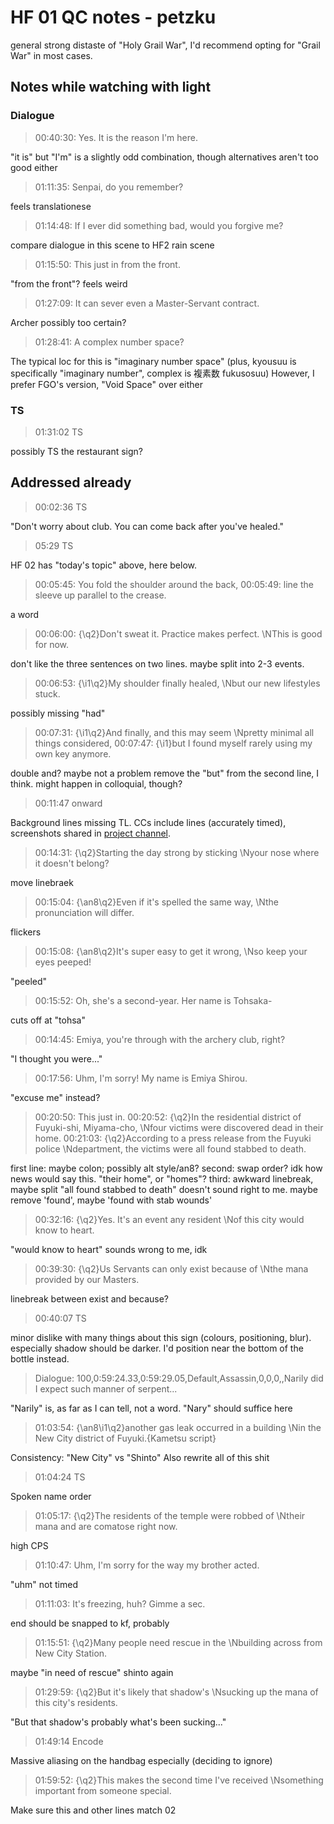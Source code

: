 # HF 01 QC notes - petzku

general strong distaste of "Holy Grail War", I'd recommend opting for "Grail War" in most cases.

## Notes while watching with light

### Dialogue

> 00:40:30: Yes. It is the reason I'm here.

"it is" but "I'm" is a slightly odd combination, though alternatives aren't too good either

> 01:11:35: Senpai, do you remember?

feels translationese

> 01:14:48: If I ever did something bad, would you forgive me?

compare dialogue in this scene to HF2 rain scene

> 01:15:50: This just in from the front.

"from the front"? feels weird

> 01:27:09: It can sever even a Master-Servant contract.

Archer possibly too certain?

> 01:28:41: A complex number space?

The typical loc for this is "imaginary number space" (plus, kyousuu is specifically "imaginary number", complex is 複素数 fukusosuu)
However, I prefer FGO's version, "Void Space" over either

### TS

> 01:31:02 TS

possibly TS the restaurant sign?

## Addressed already

> 00:02:36 TS

"Don't worry about club. You can come back after you've healed."

> 05:29 TS

HF 02 has "today's topic" above, here below.

> 00:05:45: You fold the shoulder around the back,
> 00:05:49: line the sleeve up parallel to the crease.

a word

> 00:06:00: {\q2}Don't sweat it. Practice makes perfect. \NThis is good for now.

don't like the three sentences on two lines. maybe split into 2-3 events.

> 00:06:53: {\i1\q2}My shoulder finally healed, \Nbut our new lifestyles stuck.

possibly missing "had"

> 00:07:31: {\i1\q2}And finally, and this may seem \Npretty minimal all things considered,
> 00:07:47: {\i1}but I found myself rarely using my own key anymore.

double and? maybe not a problem
remove the "but" from the second line, I think. might happen in colloquial, though?

> 00:11:47 onward

Background lines missing TL. CCs include lines (accurately timed), screenshots shared in [project channel](https://discord.com/channels/482293163633934337/808002575474884618/831287043233022052).

> 00:14:31: {\q2}Starting the day strong by sticking \Nyour nose where it doesn't belong?

move linebraek

> 00:15:04: {\an8\q2}Even if it's spelled the same way, \Nthe pronunciation will differ.

flickers

> 00:15:08: {\an8\q2}It's super easy to get it wrong, \Nso keep your eyes peeped!

"peeled"

> 00:15:52: Oh, she's a second-year. Her name is Tohsaka-

cuts off at "tohsa"

> 00:14:45: Emiya, you're through with the archery club, right?

"I thought you were..."

> 00:17:56: Uhm, I'm sorry! My name is Emiya Shirou.

"excuse me" instead?

> 00:20:50: This just in.
> 00:20:52: {\q2}In the residential district of Fuyuki-shi, Miyama-cho, \Nfour victims were discovered dead in their home.
> 00:21:03: {\q2}According to a press release from the Fuyuki police \Ndepartment, the victims were all found stabbed to death.

first line: maybe colon; possibly alt style/an8?
second: swap order? idk how news would say this.
"their home", or "homes"?
third: awkward linebreak, maybe split
"all found stabbed to death" doesn't sound right to me. maybe remove 'found', maybe 'found with stab wounds'

> 00:32:16: {\q2}Yes. It's an event any resident \Nof this city would know to heart.

"would know to heart" sounds wrong to me, idk

> 00:39:30: {\q2}Us Servants can only exist because of \Nthe mana provided by our Masters.

linebreak between exist and because?

> 00:40:07 TS

minor dislike with many things about this sign (colours, positioning, blur). especially shadow should be darker. I'd position near the bottom of the bottle instead.

> Dialogue: 100,0:59:24.33,0:59:29.05,Default,Assassin,0,0,0,,Narily did I expect such manner of serpent...

"Narily" is, as far as I can tell, not a word. "Nary" should suffice here

> 01:03:54: {\an8\i1\q2}another gas leak occurred in a building \Nin the New City district of Fuyuki.{Kametsu script}

Consistency: "New City" vs "Shinto"
Also rewrite all of this shit

> 01:04:24 TS

Spoken name order

> 01:05:17: {\q2}The residents of the temple were robbed of \Ntheir mana and are comatose right now.

high CPS

> 01:10:47: Uhm, I'm sorry for the way my brother acted.

"uhm" not timed

> 01:11:03: It's freezing, huh? Gimme a sec.

end should be snapped to kf, probably

> 01:15:51: {\q2}Many people need rescue in the \Nbuilding across from New City Station.

maybe "in need of rescue"
shinto again

> 01:29:59: {\q2}But it's likely that shadow's \Nsucking up the mana of this city's residents.

"But that shadow's probably what's been sucking..."

> 01:49:14 Encode

Massive aliasing on the handbag especially
(deciding to ignore)

> 01:59:52: {\q2}This makes the second time I've received \Nsomething important from someone special.

Make sure this and other lines match 02
